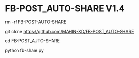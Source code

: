 # FB-POST_AUTO-SHARE V1.4

rm -rf FB-POST-AUTO-SHARE

git clone https://github.com/MAHIN-XD/FB-POST_AUTO-SHARE

cd FB-POST_AUTO-SHARE

python fb-share.py

